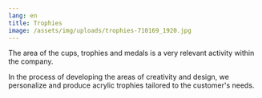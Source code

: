```yaml
---
lang: en
title: Trophies
image: /assets/img/uploads/trophies-710169_1920.jpg
---
```

The area of the cups, trophies and medals is a very relevant activity within the company.

In the process of developing the areas of creativity and design, we personalize and produce acrylic trophies tailored to the customer's needs.